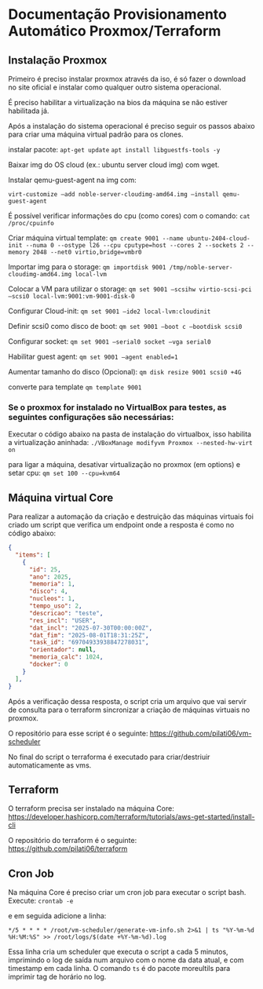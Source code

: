 # Documentação Provisionamento Automático Proxmox/Terraform

## Instalação Proxmox


Primeiro é preciso instalar proxmox através da iso, é só fazer o download no site oficial e instalar como qualquer outro sistema operacional.

É preciso habilitar a virtualização na bios da máquina se não estiver habilitada já.

Após a instalação do sistema operacional é preciso seguir os passos abaixo para criar uma máquina virtual padrão para os clones.

instalar pacote:
`apt-get update`
`apt install libguestfs-tools -y`

Baixar img do OS cloud (ex.: ubuntu server cloud img) com wget.

Instalar qemu-guest-agent na img com:

`virt-customize –add noble-server-cloudimg-amd64.img –install qemu-guest-agent`

É possível verificar informações do cpu (como cores) com o comando:
`cat /proc/cpuinfo`

Criar máquina virtual template:
`qm create 9001 --name ubuntu-2404-cloud-init --numa 0 --ostype l26 --cpu cputype=host --cores 2 --sockets 2 --memory 2048 --net0 virtio,bridge=vmbr0`

Importar img para o storage:
`qm importdisk 9001 /tmp/noble-server-cloudimg-amd64.img local-lvm`

Colocar a VM para utilizar o storage:
`qm set 9001 –scsihw virtio-scsi-pci –scsi0 local-lvm:9001:vm-9001-disk-0`

Configurar Cloud-init:
`qm set 9001 –ide2 local-lvm:cloudinit`

Definir scsi0 como disco de boot:
`qm set 9001 –boot c –bootdisk scsi0`

Configurar socket:
`qm set 9001 –serial0 socket –vga serial0`

Habilitar guest agent:
`qm set 9001 –agent enabled=1`

Aumentar tamanho do disco (Opcional):
`qm disk resize 9001 scsi0 +4G`

converte para template
`qm template 9001`

### Se o proxmox for instalado no VirtualBox para testes, as seguintes configurações são necessárias:

Executar o código abaixo na pasta de instalação do virtualbox, isso habilita a virtualização aninhada:
`./VBoxManage modifyvm Proxmox --nested-hw-virt on`

para ligar a máquina, desativar virtualização no proxmox (em options) e setar cpu:
`qm set 100 --cpu=kvm64`

## Máquina virtual Core

Para realizar a automação da criação e destruição das máquinas virtuais foi criado um script que verifica um endpoint onde a resposta é como no código abaixo:

```json
{
  "items": [
    {
      "id": 25,
      "ano": 2025,
      "memoria": 1,
      "disco": 4,
      "nucleos": 1,
      "tempo_uso": 2,
      "descricao": "teste",
      "res_incl": "USER",
      "dat_incl": "2025-07-30T00:00:00Z",
      "dat_fim": "2025-08-01T18:31:25Z",
      "task_id": "69704933938847278031",
      "orientador": null,
      "memoria_calc": 1024,
      "docker": 0
    }
  ],
}
```

Após a verificação dessa resposta, o script cria um arquivo que vai servir de consulta para o terraform sincronizar a criação de máquinas virtuais no proxmox.

O repositório para esse script é o seguinte: https://github.com/pilati06/vm-scheduler

No final do script o terraforma é executado para criar/destriuir automaticamente as vms.

## Terraform

O terraform precisa ser instalado na máquina Core: https://developer.hashicorp.com/terraform/tutorials/aws-get-started/install-cli

O repositório do terraform é o seguinte: https://github.com/pilati06/terraform

## Cron Job

Na máquina Core é preciso criar um cron job para executar o script bash.
Execute: `crontab -e`

e em seguida adicione a linha:

`*/5 * * * * /root/vm-scheduler/generate-vm-info.sh 2>&1 | ts "%Y-%m-%d %H:%M:%S" >> /root/logs/$(date +%Y-%m-%d).log`

Essa linha cria um scheduler que executa o script a cada 5 minutos, imprimindo o log de saída num arquivo com o nome da data atual, e com timestamp em cada linha. O comando `ts` é do pacote moreultils para imprimir tag de horário no log.
 
